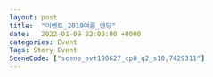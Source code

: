 ```yaml
---
layout: post
title:  "이벤트_2019여름_엔딩"
date:   2022-01-09 22:00:00 +0000
categories: Event
Tags: Story Event
SceneCode: ["scene_evt190627_cp0_q2_s10,7429311"]
---
```

